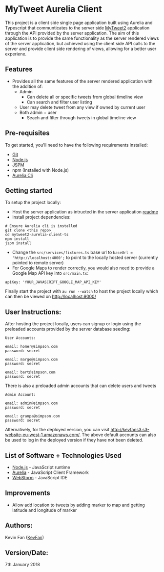 # MyTweet Aurelia Client
This project is a client side single page application built using Aurelia and Typescript that communticates to the server side [MyTweet2](https://github.com/KevFan/myTweet2-ent-web) application through the API provided by the server application. The aim of this application is to provide the same functionality as the server rendered views of the server application, but achieved using the client side API calls to the server and provide client side rendering of views, allowing for a better user experiene.

## Features
* Provides all the same features of the server rendered application with the addition of:
  * Admin 
    * Can delete all or specific tweets from global timeline view
    * Can search and filter user listing
  * User may delete tweet from any view if owned by current user
  * Both admin + user
    * Seach and filter through tweets in global timeline view

## Pre-requisites

To get started, you'll need to have the following requirements installed:

* [Git](https://git-scm.com/)
* [Node.js](https://nodejs.org/en/)
* [JSPM](https://www.npmjs.com/package/jspm)
* npm (Installed with Node.js)
* [Aurelia Cli](http://aurelia.io/docs/build-systems/aurelia-cli#machine-setup)

## Getting started
To setup the project locally:
* Host the server application as intructed in the server application [readme](https://github.com/KevFan/myTweet2-ent-web)
* Install project dependencies:

```
# Ensure Aurelia cli is installed
git clone <this repo>
cd mytweet2-aurelia-client-ts
npm install 
jspm install
```

* Change the `src/services/fixtures.ts` base url to `baseUrl = 'http://localhost:4000';` to point to the locally hosted server (currently pointed to remote server)
* For Google Maps to render correctly, you would also need to provide a Google Map API key into `src/main.ts`:
```
apiKey: 'YOUR_JAVASCRIPT_GOOGLE_MAP_API_KEY'
```

Finally start the project with `au run --watch` to host the project locally which can then be viewed on <http://localhost:9000/>

## User Instructions:
After hosting the project locally, users can signup or login using the preloaded accounts provided by the server database seeding: 
```
User Accounts:

email: homer@simpson.com
password: secret

email: marge@simpson.com
password: secret

email: bart@simpson.com
password: secret
```
There is also a preloaded admin accounts that can delete users and tweets 
```
Admin Account:

email: admin@simpson.com
password: secret

email: granpa@simpson.com
password: secret
```

Alternatively, for the deployed version, you can visit http://kevfans3.s3-website-eu-west-1.amazonaws.com/. The above default accounts can also be used to log in the deployed version if they have not been deleted.

## List of Software + Technologies Used
* [Node.js](https://nodejs.org/en/) - JavaScript runtime
* [Aurelia](http://aurelia.io/) - JavaScript Client Framework
* [WebStorm](https://www.jetbrains.com/webstorm/) - JavaScript IDE

## Improvements
* Allow add location to tweets by adding marker to map and getting latitude and longitude of marker

## Authors:
Kevin Fan ([KevFan](https://github.com/KevFan))

## Version/Date:
7th January 2018
